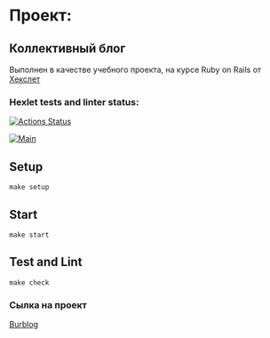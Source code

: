 # Проект: 
## Коллективный блог
Выполнен в качестве учебного проекта, на курсе Ruby on Rails от [Хекслет](https://ru.hexlet.io/)

### Hexlet tests and linter status:
[![Actions Status](https://github.com/FunnyDrew/rails-project-64/actions/workflows/hexlet-check.yml/badge.svg)](https://github.com/FunnyDrew/rails-project-64/actions)

[![Main](https://github.com/FunnyDrew/rails-project-64/actions/workflows/main.yml/badge.svg)](https://github.com/FunnyDrew/rails-project-64/actions/workflows/main.yml)

## Setup
  `make setup`

## Start
  `make start`

## Test and Lint
  `make check`

### Сылка на проект
[Burblog](https://rails-project-64-qitq.onrender.com)
